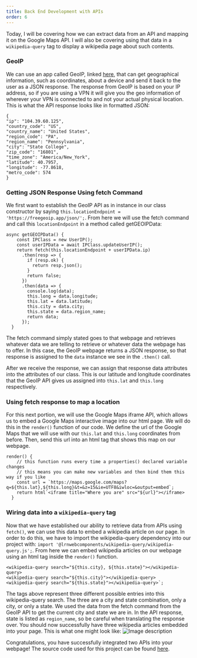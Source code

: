 ```yaml
---
title: Back End Development with APIs
order: 6
---
```

Today, I will be covering how we can extract data from an API and mapping it on the Google Maps API. I will also be covering using that data in a `wikipedia-query` tag to display a wikipedia page about such contents. 

### GeoIP
We can use an app called GeoIP, linked [here](https://freegeoip.app/json/), that can get geographical information, such as coordinates, about a device and send it back to the user as a JSON response. The response from GeoIP is based on your IP address, so if you are using a VPN it will give you the geo information of wherever your VPN is connected to and not your actual physical location. This is what the API response looks like in formatted JSON:
```
{
"ip": "104.39.60.125",
"country_code": "US",
"country_name": "United States",
"region_code": "PA",
"region_name": "Pennsylvania",
"city": "State College",
"zip_code": "16801",
"time_zone": "America/New_York",
"latitude": 40.7957,
"longitude": -77.8618,
"metro_code": 574
}
```

### Getting JSON Response Using fetch Command
We first want to establish the GeoIP API as in instance in our class constructor by saying `this.locationEndpoint = 'https://freegeoip.app/json/';`. From here we will use the fetch command and call this `locationEndpoint` in a method called getGEOIPData:

```
async getGEOIPData() {
    const IPClass = new UserIP();
    const userIPData = await IPClass.updateUserIP();
    return fetch(this.locationEndpoint + userIPData.ip)
      .then(resp => {
        if (resp.ok) {
          return resp.json();
        }
        return false;
      })
      .then(data => {
        console.log(data);
        this.long = data.longitude;
        this.lat = data.latitude;
        this.city = data.city;
        this.state = data.region_name;
        return data;
      });
  }
```
The fetch command simply stated goes to that webpage and retrieves whatever data we are telling to retrieve or whatever data the webpage has to offer. In this case, the GeoIP webpage returns a JSON response, so that response is assigned to the `data` instance we see in the `.then()` call. 

After we receive the response, we can assign that response data attributes into the attributes of our class. This is our latitude and longitude coordinates that the GeoIP API gives us assigned into `this.lat` and `this.long` respectively. 

### Using fetch response to map a location

For this next portion, we will use the Google Maps iframe API, which allows us to embed a Google Maps interactive image into our html page. We will do this in the `render()` function of our code. We define the url of the Google Maps that we will use with our `this.lat` and `this.long` coordinates from before. Then, send this url into an html tag that shows this map on our webpage. 

```
render() {
    // this function runs every time a properties() declared variable changes
    // this means you can make new variables and then bind them this way if you like
    const url = `https://maps.google.com/maps?q=${this.lat},${this.long}&t=&z=15&ie=UTF8&iwloc=&output=embed`;
    return html`<iframe title="Where you are" src="${url}"></iframe> 
  }
```

### Wiring data into a `wikipedia-query` tag
Now that we have established our ability to retrieve data from APIs using `fetch()`, we can use this data to embed a wikipedia article on our page. In order to do this, we have to import the wikipedia-query dependency into our project with:
`import '@lrnwebcomponents/wikipedia-query/wikipedia-query.js';`. From here we can embed wikipedia articles on our webpage using an html tag inside the `render()` function. 

```
<wikipedia-query search="${this.city}, ${this.state}"></wikipedia-query>
<wikipedia-query search="${this.city}"></wikipedia-query>
<wikipedia-query search="${this.state}"></wikipedia-query>`;
```
The tags above represent three different possible entries into this wikipedia-query search. The three are a city and state combination, only a city, or only a state. We used the data from the fetch command from the GeoIP API to get the current city and state we are in. In the API response, state is listed as `region_name`, so be careful when translating the response over. You should now successfully have three wikipedia articles embedded into your page. This is what one might look like:
![Image description](https://dev-to-uploads.s3.amazonaws.com/uploads/articles/bg2ectipkbld9tkm494y.png)

Congratulations, you have successfully integrated two APIs into your webpage! The source code used for this project can be found [here](https://github.com/zjohnson10/ip-project/tree/master/src).
